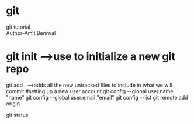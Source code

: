 # git
git tutorial
<br> 
Author-Amit Beniwal
# git init -->use to initialize a new git repo 
git add . -->adds all the new untracked files to include in what we will commit
#setting up a new user account
git config --global user.name "name"
git config --global user.email "email"
git config --list
git remote add origin 

git status